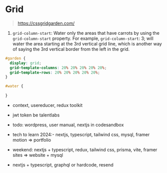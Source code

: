 # Grid

> https://cssgridgarden.com/


1. `grid-column-start`: Water only the areas that have carrots by using the `grid-column-start` property. For example, `grid-column-start`: 3; will water the area starting at the 3rd vertical grid line, which is another way of saying the 3rd vertical border from the left in the grid.

```css
#garden {
  display: grid;
  grid-template-columns: 20% 20% 20% 20% 20%;
  grid-template-rows: 20% 20% 20% 20% 20%;
}

#water {
  
}
```

- context, usereducer, redux toolkit

- jwt token be talentlabs
- todo: wordpress, user manual, nextjs in codesandbox
- tech to learn 2024:- nextjs, typescript, tailwind css, mysql, framer motion => portfolio
- weekend: nextjs + typescript, redux, tailwind css, prisma, vite, framer sites => website + mysql
- nextjs + typescript, graphql or hardcode, resend